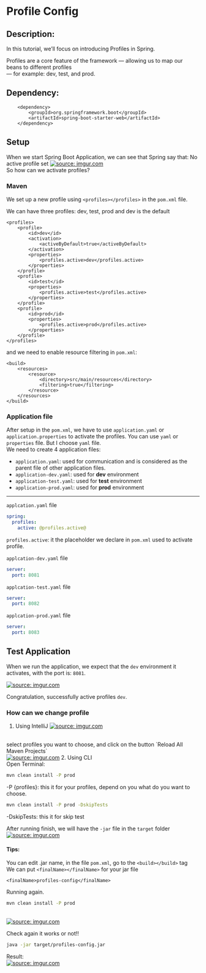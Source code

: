 # Profile Config
## Description:
In this tutorial, we’ll focus on introducing Profiles in Spring.

Profiles are a core feature of the framework — allowing us to map our beans to different profiles <br/>
— for example:  dev, test, and prod.

## Dependency:
```maven
    <dependency>
        <groupId>org.springframework.boot</groupId>
        <artifactId>spring-boot-starter-web</artifactId>
    </dependency>
```
## Setup
When we start Spring Boot Application, we can see that Spring say that: No active profile set
<a href="https://imgur.com/FC5pqxm"><img src="https://i.imgur.com/FC5pqxm.png" title="source: imgur.com" /></a>
<br>
So how can we activate profiles?

### Maven

We set up a new profile using `<profiles></profiles>` in the `pom.xml` file.

We can have three profiles: dev, test, prod and dev is the default

```maven
<profiles>
    <profile>
        <id>dev</id>
        <activation>
            <activeByDefault>true</activeByDefault>
        </activation>
        <properties>
            <profiles.active>dev</profiles.active>
        </properties>
    </profile>
    <profile>
        <id>test</id>
        <properties>
            <profiles.active>test</profiles.active>
        </properties>
    </profile>
    <profile>
        <id>prod</id>
        <properties>
            <profiles.active>prod</profiles.active>
        </properties>
    </profile>
</profiles>
```

and we need to enable resource filtering in `pom.xml`:
```maven
<build>
    <resources>
        <resource>
            <directory>src/main/resources</directory>
            <filtering>true</filtering>
        </resource>
    </resources>
</build>
```

### Application file

After setup in the `pom.xml`, we have to use `application.yaml` or `application.properties` to activate the profiles.
You can use `yaml` or `properties` file. But I choose `yaml` file.
<br>
We need to create 4 application files:
- `application.yaml`: used for communication and is considered as the parent file of other application files.
- `application-dev.yaml`: used for **dev** environment
- `application-test.yaml`: used for **test** environment
- `application-prod.yaml`: used for **prod** environment
---
`applcation.yaml` file

```yaml 
spring:
  profiles:
    active: @profiles.active@
```
`profiles.active`: it the placeholder we declare in `pom.xml` used to activate profile.

`applcation-dev.yaml` file
```yaml
server:
  port: 8081
```

`applcation-test.yaml` file
```yaml
server:
  port: 8082
```

`applcation-prod.yaml` file
```yaml
server:
  port: 8083
```

## Test Application

When we run the application, we expect that the `dev` environment it activates, with the port is: `8081`.

<a href="https://imgur.com/VzfpPA4"><img src="https://i.imgur.com/VzfpPA4.png" title="source: imgur.com" /></a>

Congratulation, successfully active profiles `dev`.

### How can we change profile
1. Using IntelliJ
<a href="https://imgur.com/lq4vK5c"><img src="https://i.imgur.com/lq4vK5c.png" title="source: imgur.com" /></a>
<br>
select profiles you want to choose, and click on the button `Reload All Maven Projects`
<br>
<a href="https://imgur.com/OuKqNlG"><img src="https://i.imgur.com/OuKqNlG.png" title="source: imgur.com" /></a>
2. Using CLI
<br>
Open Terminal:
<br>

```bash
mvn clean install -P prod
```
-P {profiles}: this it for your profiles, depend on you what do you want to choose.
<br>

```bash
mvn clean install -P prod -DskipTests
```
-DskipTests: this it for skip test

After running finish, we will have the `-jar` file in the `target` folder
<br>
<a href="https://imgur.com/xKjxNEP"><img src="https://i.imgur.com/xKjxNEP.png" title="source: imgur.com" /></a>

#### Tips:
You can edit .jar name, in the file `pom.xml`, go to the `<build></build>` tag
<br>
We can put `<finalName></finalName>` for your jar file 
```maven
<finalName>profiles-config</finalName>
```
Running again.
```bash 
mvn clean install -P prod
```
<br>
<a href="https://imgur.com/s8CEd7t"><img src="https://i.imgur.com/s8CEd7t.png" title="source: imgur.com" /></a>

Check again it works or not!!

```bash
java -jar target/profiles-config.jar
```
Result:
<br>
<a href="https://imgur.com/NeeuBly"><img src="https://i.imgur.com/NeeuBly.png" title="source: imgur.com" /></a>
